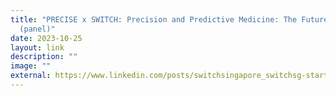 ```yaml
---
title: "PRECISE x SWITCH: Precision and Predictive Medicine: The Future is Now
  (panel)"
date: 2023-10-25
layout: link
description: ""
image: ""
external: https://www.linkedin.com/posts/switchsingapore_switchsg-startup-global-activity-7117390067790213120-o6k3
---
```

